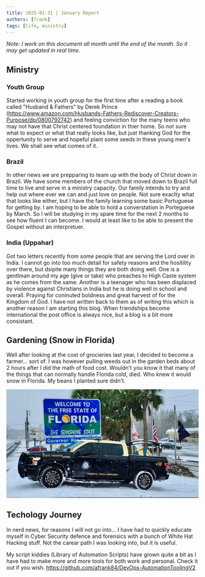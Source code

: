 ```yaml
---
title: 2025-01-31 | January Report
authors: [frank]
tags: [life, ministry]
---
```


<i>Note: I work on this document all month until the end of the month. So it may get updated in real time.</i> 
## Ministry

### Youth Group
Started working in youth group for the first time after a reading a book called "Husband & Fathers" by Derek Prince (https://www.amazon.com/Husbands-Fathers-Rediscover-Creators-Purpose/dp/0800792742) and feeling conviction for the many teens who may not have that Christ centered foundation in thier home. So not sure what to expect or what that really looks like, but just thanking God for the oppertunity to serve and hopeful plant some seeds in these young men's lives. We shall see what comes of it.


### Brazil
In other news we are prepparing to team up with the body of Christ down in Brazil. We have some members of the church that moved down to Brazil full time to live and serve in a ministry capacity. Our family intends to try and help out where ever we can and just love on people. Not sure exaclty what that looks like either, but I have the family learning some basic Portuguese for getting by. I am hoping to be able to hold a converstation in Porteguese by March. So I will be studying in my spare time for the next 2 months to see how fluent I can become. I would at least like to be able to present the Gospel without an interpretuer.

### India (Uppahar)
Got two letters recently from some people that are serving the Lord over in India. I cannot go into too much detail for safety reasons and the hositility over there, but dsipite many things they are both doing well. One is a gentlman around my age (give or take) who preaches to High Caste system as he comes from the same. Another is a teenager who has been displaced by violence against Christians in India but he is doing well in school and overall. Praying for coninuted boldness and great harvest of for the Kingdom of God. I have not written back to them as of writing this which is another reason I am starting this blog. When friendships become international the post office is always nice, but a blog is a bit more consistant. 

## Gardening (Snow in Florida)
Well after looking at the cost of grocieries last year, I decided to become a farmer... sort of. I was however pulling weeds out in the garden beds about 2 hours after I did the math of food cost. Wouldn't you know it that many of the things that can normally handle Florida cold, died. Who knew it would snow in Florida. My beans I planted sure didn't.

![Alt text](../../images/2025_snow_in_florida.png)

## Techology Journey
In nerd news, for reasons I will not go into... I have had to quickly educate myself in Cyber Security defence and forensics with a bunch of White Hat Hacking stuff. Not the carear path I was looking into, but it is useful. 

My script kiddies (Library of Automation Scripts) have grown quite a bit as I have had to make more and more tools for both work and personal. Check it out if you wish. https://github.com/afrank84/DevOps-AutomationToolingV2